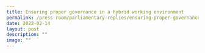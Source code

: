 ```yaml
---
title: Ensuring proper governance in a hybrid working environment
permalink: /press-room/parliamentary-replies/ensuring-proper-governance-in-a-hybrid-working-environment/
date: 2022-02-14
layout: post
description: ""
image: ""
---
```

